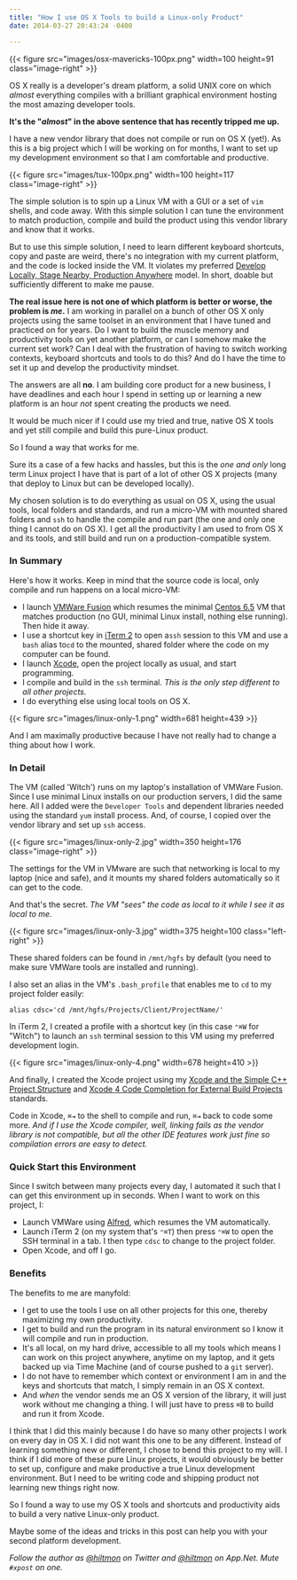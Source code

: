 ```yaml
---
title: "How I use OS X Tools to build a Linux-only Product"
date: 2014-03-27 20:43:24 -0400

---
```


{{< figure src="images/osx-mavericks-100px.png" width=100 height=91 class="image-right" >}}

OS X really is a developer's dream platform, a solid UNIX core on which *almost* everything compiles with a brilliant graphical environment hosting the most amazing developer tools.

**It's the "*almost*" in the above sentence that has recently tripped me up.**

I have a new vendor library that does not compile or run on OS X (yet!). As this is a big project which I will be working on for months, I want to set up my development environment so that I am comfortable and productive.

{{< figure src="images/tux-100px.png" width=100 height=117 class="image-right" >}}

The simple solution is to spin up a Linux VM with a GUI or a set of `vim` shells, and code away. With this simple solution I can tune the environment to match production, compile and build the product using this vendor library and know that it works.

But to use this simple solution, I need to learn different keyboard shortcuts, copy and paste are weird, there's no integration with my current platform, and the code is locked inside the VM. It violates my preferred [Develop Locally, Stage Nearby, Production Anywhere](https://hiltmon.com/blog/2014/03/15/develop-locally/) model. In short, doable but sufficiently different to make me pause.

**The real issue here is not one of which platform is better or worse, the problem is *me*.** I am working in parallel on a bunch of other OS X only projects using the same toolset in an environment that I have tuned and practiced on for years. Do I want to build the muscle memory and productivity tools on yet another platform, or can I somehow make the current set work? Can I deal with the frustration of having to switch working contexts, keyboard shortcuts and tools to do this? And do I have the time to set it up and develop the productivity mindset.

The answers are all **no**. I am building core product for a new business, I have deadlines and each hour I spend in setting up or learning a new platform is an hour *not* spent creating the products we need.

It would be much nicer if I could use my tried and true, native OS X tools and yet still compile and build this pure-Linux product.

So I found a way that works for me.

Sure its a case of a few hacks and hassles, but this is the *one and only* long term Linux project I have that is part of a lot of other OS X projects (many that deploy to Linux but can be developed locally).

My chosen solution is to do everything as usual on OS X, using the usual tools, local folders and standards, and run a micro-VM with mounted shared folders and `ssh` to handle the compile and run part (the one and only one thing I cannot do on OS X). I get all the productivity I am used to from OS X and its tools, and still build and run on a production-compatible system.

### In Summary

Here's how it works. Keep in mind that the source code is local, only compile and run happens on a local micro-VM:

* I launch [VMWare Fusion](http://www.vmware.com/products/fusion) which resumes the minimal [Centos 6.5](http://www.centos.org) VM that matches production (no GUI, minimal Linux install, nothing else running). Then hide it away.
* I use a shortcut key in [iTerm 2](https://hiltmon.com/blog/2013/02/13/make-iterm-2-more-mac-like/) to open a`ssh` session to this VM and use a `bash` alias to`cd` to the mounted, shared folder where the code on my computer can be found.
* I launch [Xcode](https://developer.apple.com/xcode/), open the project locally as usual, and start programming.
* I compile and build in the `ssh` terminal. *This is the only step different to all other projects.*
* I do everything else using local tools on OS X.

{{< figure src="images/linux-only-1.png" width=681 height=439 >}}

And I am maximally productive because I have not really had to change a thing about how I work.

### In Detail

The VM (called 'Witch') runs on my laptop's installation of VMWare Fusion. Since I use minimal Linux installs on our production servers, I did the same here. All I added were the `Developer Tools` and dependent libraries needed using the standard `yum` install process. And, of course, I copied over the vendor library and set up `ssh` access.

{{< figure src="images/linux-only-2.jpg" width=350 height=176 class="image-right" >}}

The settings for the VM in VMware are such that networking is local to my laptop (nice and safe), and it mounts my shared folders automatically so it can get to the code. 

And that's the secret. *The VM "sees" the code as local to it while I see it as local to me.* 

{{< figure src="images/linux-only-3.jpg" width=375 height=100 class="left-right" >}}

These shared folders can be found in `/mnt/hgfs` by default (you need to make sure VMWare tools are installed and running). 

I also set an alias in the VM's `.bash_profile` that enables me to `cd` to my project folder easily:

	alias cdsc='cd /mnt/hgfs/Projects/Client/ProjectName/'
	
In iTerm 2, I created a profile with a shortcut key (in this case `⌃⌘W` for "Witch") to launch an `ssh` terminal session to this VM using my preferred development login.

{{< figure src="images/linux-only-4.png" width=678 height=410 >}}

And finally, I created the Xcode project using my [Xcode and the Simple C++ Project Structure](https://hiltmon.com/blog/2013/07/05/xcode-and-the-simple-c-plus-plus-project-structure/) and [Xcode 4 Code Completion for External Build Projects](https://hiltmon.com/blog/2013/07/07/xcode-4-code-completion-for-external-build-projects/) standards.

Code in Xcode, `⌘⇥` to the shell to compile and run, `⌘⇥` back to code some more. *And if I use the Xcode compiler, well, linking fails as the vendor library is not compatible, but all the other IDE features work just fine so compilation errors are easy to detect.*

### Quick Start this Environment

Since I switch between many projects every day, I automated it such that I can get this environment up in seconds. When I want to work on this project, I:

* Launch VMWare using [Alfred](http://www.alfredapp.com), which resumes the VM automatically.
* Launch iTerm 2 (on my system that's `⌃⌘T`) then press `⌃⌘W` to open the SSH terminal in a tab. I then type `cdsc` to change to the project folder.
* Open Xcode, and off I go.

### Benefits

The benefits to me are manyfold:

* I get to use the tools I use on all other projects for this one, thereby maximizing my own productivity.
* I get to build and run the program in its natural environment so I know it will compile and run in production.
* It's all local, on my hard drive, accessible to all my tools which means I can work on this project anywhere, anytime on my laptop, and it gets backed up via Time Machine (and of course pushed to a `git` server).
* I do not have to remember which context or environment I am in and the keys and shortcuts that match, I simply remain in an OS X context.
* And *when* the vendor sends me an OS X version of the library, it will just work without me changing a thing. I will just have to press `⌘B` to build and run it from Xcode.

I think that I did this mainly because I do have so many other projects I work on every day in OS X. I did not want this one to be any different. Instead of learning something new or different, I chose to bend this project to my will. I think if I did more of these pure Linux projects, it would obviously be better to set up, configure and make productive a true Linux development environment. But I need to be writing code and shipping product not learning new things right now.

So I found a way to use my OS X tools and shortcuts and productivity aids to build a very native Linux-only product.

Maybe some of the ideas and tricks in this post can help you with your second platform development.

*Follow the author as [@hiltmon](https://twitter.com/hiltmon) on Twitter and [@hiltmon](http://alpha.app.net/hiltmon) on App.Net. Mute `#xpost` on one.*
